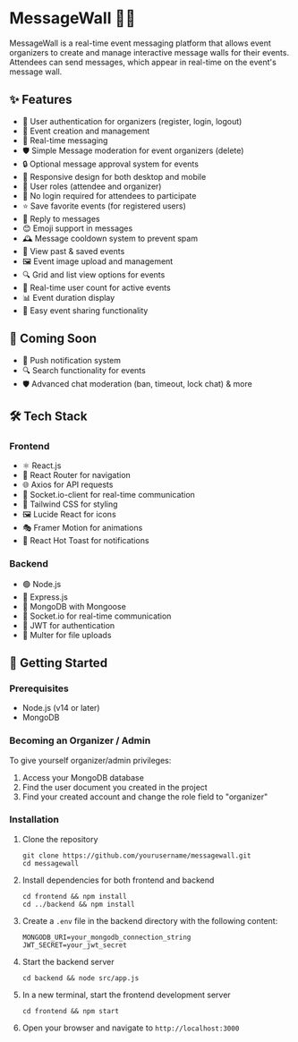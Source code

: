 # MessageWall 📝🎉

MessageWall is a real-time event messaging platform that allows event organizers to create and manage interactive message walls for their events. Attendees can send messages, which appear in real-time on the event's message wall.

## ✨ Features

- 🔐 User authentication for organizers (register, login, logout)
- 🎈 Event creation and management
- 💬 Real-time messaging
- 🛡️ Simple Message moderation for event organizers (delete)
- 🔒 Optional message approval system for events
- 📱 Responsive design for both desktop and mobile
- 👥 User roles (attendee and organizer)
- 🚪 No login required for attendees to participate
- ⭐ Save favorite events (for registered users)
- 🔄 Reply to messages
- 😊 Emoji support in messages
- 🕰️ Message cooldown system to prevent spam
- 📅 View past & saved events
- 🖼️ Event image upload and management
- 🔍 Grid and list view options for events
- 🔔 Real-time user count for active events
- 📊 Event duration display
- 🔗 Easy event sharing functionality

## 🚀 Coming Soon
- 🔔 Push notification system
- 🔍 Search functionality for events
- 🛡️ Advanced chat moderation (ban, timeout, lock chat)
& more

## 🛠️ Tech Stack

### Frontend
- ⚛️ React.js
- 🧭 React Router for navigation
- 🌐 Axios for API requests
- 🔌 Socket.io-client for real-time communication
- 🎨 Tailwind CSS for styling
- 🖼️ Lucide React for icons
- 🎭 Framer Motion for animations
- 🍞 React Hot Toast for notifications

### Backend
- 🟢 Node.js
- 🚂 Express.js
- 🍃 MongoDB with Mongoose
- 🔌 Socket.io for real-time communication
- 🔑 JWT for authentication
- 📁 Multer for file uploads

## 🚀 Getting Started

### Prerequisites
- Node.js (v14 or later)
- MongoDB

### Becoming an Organizer / Admin
To give yourself organizer/admin privileges:
1.   Access your MongoDB database
2.   Find the user document you created in the project
3.   Find your created account and change the role field to "organizer"


### Installation

1. Clone the repository
   ```
   git clone https://github.com/yourusername/messagewall.git
   cd messagewall
   ```

2. Install dependencies for both frontend and backend
   ```
   cd frontend && npm install
   cd ../backend && npm install
   ```

3. Create a `.env` file in the backend directory with the following content:
   ```
   MONGODB_URI=your_mongodb_connection_string
   JWT_SECRET=your_jwt_secret
   ```

4. Start the backend server
   ```
   cd backend && node src/app.js
   ```

5. In a new terminal, start the frontend development server
   ```
   cd frontend && npm start
   ```

6. Open your browser and navigate to `http://localhost:3000`

